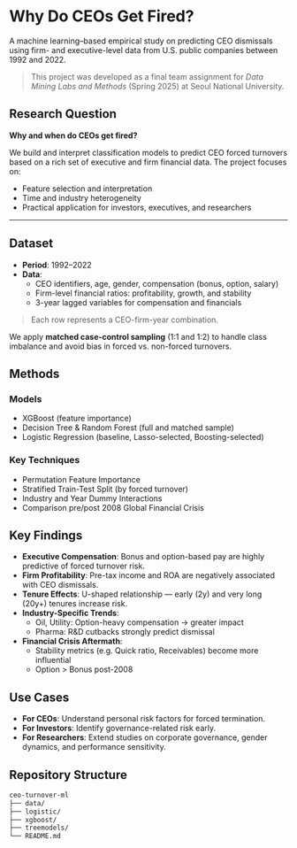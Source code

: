 # Why Do CEOs Get Fired?

A machine learning–based empirical study on predicting CEO dismissals using firm- and executive-level data from U.S. public companies between 1992 and 2022.

> This project was developed as a final team assignment for *Data Mining Labs and Methods* (Spring 2025) at Seoul National University.


## Research Question

**Why and when do CEOs get fired?**

We build and interpret classification models to predict CEO forced turnovers based on a rich set of executive and firm financial data. The project focuses on:
- Feature selection and interpretation
- Time and industry heterogeneity
- Practical application for investors, executives, and researchers

---

## Dataset

- **Period**: 1992–2022
- **Data**: 
  - CEO identifiers, age, gender, compensation (bonus, option, salary)
  - Firm-level financial ratios: profitability, growth, and stability
  - 3-year lagged variables for compensation and financials

> Each row represents a CEO-firm-year combination.

We apply **matched case-control sampling** (1:1 and 1:2) to handle class imbalance and avoid bias in forced vs. non-forced turnovers.


## Methods

### Models
- XGBoost (feature importance)
- Decision Tree & Random Forest (full and matched sample)
- Logistic Regression (baseline, Lasso-selected, Boosting-selected)

### Key Techniques
- Permutation Feature Importance
- Stratified Train-Test Split (by forced turnover)
- Industry and Year Dummy Interactions
- Comparison pre/post 2008 Global Financial Crisis


## Key Findings

- **Executive Compensation**: Bonus and option-based pay are highly predictive of forced turnover risk.
- **Firm Profitability**: Pre-tax income and ROA are negatively associated with CEO dismissals.
- **Tenure Effects**: U-shaped relationship — early (2y) and very long (20y+) tenures increase risk.
- **Industry-Specific Trends**: 
  - Oil, Utility: Option-heavy compensation → greater impact
  - Pharma: R&D cutbacks strongly predict dismissal
- **Financial Crisis Aftermath**:
  - Stability metrics (e.g. Quick ratio, Receivables) become more influential
  - Option > Bonus post-2008



## Use Cases

- **For CEOs**: Understand personal risk factors for forced termination.
- **For Investors**: Identify governance-related risk early.
- **For Researchers**: Extend studies on corporate governance, gender dynamics, and performance sensitivity.


## Repository Structure

```bash
ceo-turnover-ml
├── data/                 
├── logistic/              
├── xgboost/                
├── treemodels/                   
└── README.md        
